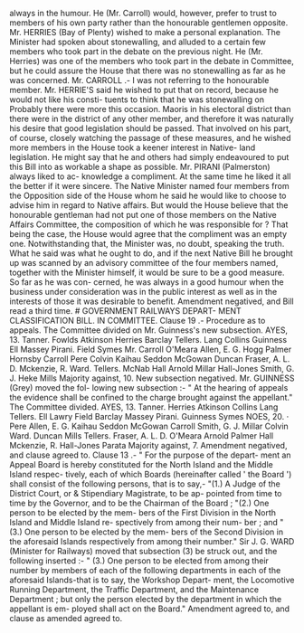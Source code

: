 always in the humour. He (Mr. Carroll) would, however, prefer to trust to members of his own party rather than the honourable gentlemen opposite. Mr. HERRIES (Bay of Plenty) wished to make a personal explanation. The Minister had spoken about stonewalling, and alluded to a certain few members who took part in the debate on the previous night. He (Mr. Herries) was one of the members who took part in the debate in Committee, but he could assure the House that there was no stonewalling as far as he was concerned. Mr. CARROLL .- I was not referring to the honourable member. Mr. HERRIE'S said he wished to put that on record, because he would not like his consti- tuents to think that he was stonewalling on Probably there were more this occasion. Maoris in his electoral district than there were in the district of any other member, and therefore it was naturally his desire that good legislation should be passed. That involved on his part, of course, closely watching the passage of these measures, and he wished more members in the House took a keener interest in Native- land legislation. He might say that he and others had simply endeavoured to put this Bill into as workable a shape as possible. Mr. PIRANI (Palmerston) always liked to ac- knowledge a compliment. At the same time he liked it all the better if it were sincere. The Native Minister named four members from the Opposition side of the House whom he said he would like to choose to advise him in regard to Native affairs. But would the House believe that the honourable gentleman had not put one of those members on the Native Affairs Committee, the composition of which he was responsible for ? That being the case, the House would agree that the compliment was an empty one. Notwithstanding that, the Minister was, no doubt, speaking the truth. What he said was what he ought to do, and if the next Native Bill he brought up was scanned by an advisory committee of the four members named, together with the Minister himself, it would be sure to be a good measure. So far as he was con- cerned, he was always in a good humour when the business under consideration was in the public interest as well as in the interests of those it was desirable to benefit. Amendment negatived, and Bill read a third time. # GOVERNMENT RAILWAYS DEPART- MENT CLASSIFICATION BILL. IN COMMITTEE. Clause 19 .- Procedure as to appeals. The Committee divided on Mr. Guinness's new subsection. AYES, 13. Tanner. Fowlds Atkinson Herries Barclay Tellers. Lang Collins Guinness Ell Massey Pirani. Field Symes Mr. Carroll O'Meara Allen, E. G. Hogg Palmer Hornsby Carroll Pere Colvin Kaihau Seddon McGowan Duncan Fraser, A. L. D. Mckenzie, R. Ward. Tellers. McNab Hall Arnold Millar Hall-Jones Smith, G. J. Heke Mills Majority against, 10. New subsection negatived. Mr. GUINNESS (Grey) moved the fol- lowing new subsection :- " At the hearing of appeals the evidence shall be confined to the charge brought against the appellant." The Committee divided. AYES, 13. Tanner. Herries Atkinson Collins Lang Tellers. Ell Lawry Field Barclay Massey Pirani. Guinness Symes NOES, 20. · Pere Allen, E. G. Kaihau Seddon McGowan Carroll Smith, G. J. Millar Colvin Ward. Duncan Mills Tellers. Fraser, A. L. D. O'Meara Arnold Palmer Hall Mckenzie, R. Hall-Jones Parata Majority against, 7. Amendment negatived, and clause agreed to. Clause 13 .- " For the purpose of the depart- ment an Appeal Board is hereby constituted for the North Island and the Middle Island respec- tively, each of which Boards (hereinafter called ' the Board ') shall consist of the following persons, that is to say,- "(1.) A Judge of the District Court, or & Stipendiary Magistrate, to be ap- pointed from time to time by the Governor, and to be the Chairman of the Board ; "(2.) One person to be elected by the mem- bers of the First Division in the North Island and Middle Island re- spectively from among their num- ber ; and "(3.) One person to be elected by the mem- bers of the Second Division in the aforesaid Islands respectively from among their number." Sir J. G. WARD (Minister for Railways) moved that subsection (3) be struck out, and the following inserted :- " (3.) One person to be elected from among their number by members of each of the following departments in each of the aforesaid Islands-that is to say, the Workshop Depart- ment, the Locomotive Running Department, the Traffic Department, and the Maintenance Department ; but only the person elected by the department in which the appellant is em- ployed shall act on the Board." Amendment agreed to, and clause as amended agreed to. 